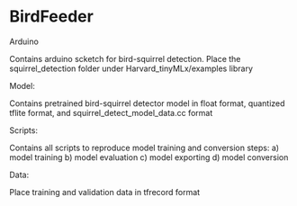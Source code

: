 # BirdFeeder
Arduino

Contains arduino scketch for bird-squirrel detection. Place the squirrel_detection folder under Harvard_tinyMLx/examples library

Model:

Contains pretrained bird-squirrel detector model in float format, quantized tflite format, and squirrel_detect_model_data.cc format 

Scripts:

Contains all scripts to reproduce model training and conversion steps:
a) model training 
b) model evaluation
c) model exporting
d) model conversion


Data:

Place training and validation data in tfrecord format
